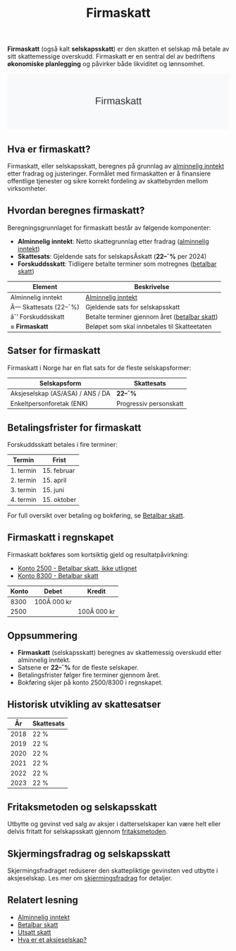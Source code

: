 ﻿---
title: "Firmaskatt"
seoTitle: "Firmaskatt"
description: '**Firmaskatt** (også kalt **selskapsskatt**) er den skatten et selskap må betale av sitt skattemessige overskudd. Firmaskatt er en sentral del av bedriftens *...'
---

**Firmaskatt** (også kalt **selskapsskatt**) er den skatten et selskap må betale av sitt skattemessige overskudd. Firmaskatt er en sentral del av bedriftens **økonomiske planlegging** og påvirker både likviditet og lønnsomhet.

![Firmaskatt](firmaskatt-image.svg)

## Hva er firmaskatt?

Firmaskatt, eller selskapsskatt, beregnes på grunnlag av [alminnelig inntekt](/blogs/regnskap/alminnelig-inntekt "Alminnelig inntekt “ Komplett guide") etter fradrag og justeringer. Formålet med firmaskatten er å finansiere offentlige tjenester og sikre korrekt fordeling av skattebyrden mellom virksomheter.

## Hvordan beregnes firmaskatt?

Beregningsgrunnlaget for firmaskatt består av følgende komponenter:

* **Alminnelig inntekt**: Netto skattegrunnlag etter fradrag ([alminnelig inntekt](/blogs/regnskap/alminnelig-inntekt "Alminnelig inntekt “ Komplett guide"))  
* **Skattesats**: Gjeldende sats for selskapsÂ­skatt (**22–¯%** per 2024)  
* **Forskuddsskatt**: Tidligere betalte terminer som motregnes ([betalbar skatt](/blogs/regnskap/betalbar-skatt "Betalbar skatt “ Komplett guide til beregning og håndtering"))  

| **Element**           | **Beskrivelse**                                                                                  |
|-----------------------|--------------------------------------------------------------------------------------------------|
| Alminnelig inntekt    | [Alminnelig inntekt](/blogs/regnskap/alminnelig-inntekt "Alminnelig inntekt “ Komplett guide")    |
| Ã— Skattesats (22–¯%)   | Gjeldende sats for selskapsskatt                                                                   |
| âˆ’ Forskuddsskatt      | Betalte terminer gjennom året ([betalbar skatt](/blogs/regnskap/betalbar-skatt "Betalbar skatt")) |
| **= Firmaskatt**      | Beløpet som skal innbetales til Skatteetaten                                                        |

## Satser for firmaskatt

Firmaskatt i Norge har en flat sats for de fleste selskapsformer:

| **Selskapsform**                   | **Skattesats** |
|------------------------------------|----------------|
| Aksjeselskap (AS/ASA) / ANS / DA   | **22–¯%**       |
| Enkeltpersonforetak (ENK)          | Progressiv personskatt                                                                              |

## Betalingsfrister for firmaskatt

Forskuddsskatt betales i fire terminer:

| **Termin**     | **Frist**      |
|---------------|----------------|
| 1. termin     | 15. februar    |
| 2. termin     | 15. april      |
| 3. termin     | 15. juni       |
| 4. termin     | 15. oktober    |

For full oversikt over betaling og bokføring, se [Betalbar skatt](/blogs/regnskap/betalbar-skatt "Betalbar skatt “ Komplett guide til beregning og håndtering").

## Firmaskatt i regnskapet

Firmaskatt bokføres som kortsiktig gjeld og resultatpåvirkning:

* [Konto 2500 - Betalbar skatt, ikke utlignet](/blogs/kontoplan/2500-betalbar-skatt-ikke-utlignet "Konto 2500 - Betalbar skatt, ikke utlignet")  
* [Konto 8300 - Betalbar skatt](/blogs/kontoplan/8300-betalbar-skatt "Konto 8300 - Betalbar skatt")  

| **Konto** | **Debet**   | **Kredit**  |
|-----------|-------------|-------------|
| 8300      | 100Â 000 kr  |             |
| 2500      |             | 100Â 000 kr  |

## Oppsummering

* **Firmaskatt** (selskapsskatt) beregnes av skattemessig overskudd etter alminnelig inntekt.  
* Satsene er **22–¯%** for de fleste selskaper.  
* Betalingsfrister følger fire terminer gjennom året.  
* Bokføring skjer på konto 2500/8300 i regnskapet.

## Historisk utvikling av skattesatser

| **År**     | **Skattesats** |
|-----------|----------------|
| 2018      | 22 %           |
| 2019      | 22 %           |
| 2020      | 22 %           |
| 2021      | 22 %           |
| 2022      | 22 %           |
| 2023      | 22 %           |

## Fritaksmetoden og selskapsskatt

Utbytte og gevinst ved salg av aksjer i datterselskaper kan være helt eller delvis fritatt for selskapsskatt gjennom [fritaksmetoden](/blogs/regnskap/hva-er-fritaksmetoden "Hva er Fritaksmetoden? Komplett guide til skattefritak for utbytte").

## Skjermingsfradrag og selskapsskatt

Skjermingsfradraget reduserer den skattepliktige gevinsten ved utbytte i aksjeselskap. Les mer om [skjermingsfradrag](/blogs/regnskap/hva-er-skjermingsfradrag "Hva er Skjermingsfradrag? Beregning og anvendelse") for detaljer.

## Relatert lesning

* [Alminnelig inntekt](/blogs/regnskap/alminnelig-inntekt "Alminnelig inntekt “ Komplett guide")  
* [Betalbar skatt](/blogs/regnskap/betalbar-skatt "Betalbar skatt “ Komplett guide til beregning og håndtering")  
* [Utsatt skatt](/blogs/regnskap/hva-er-utsatt-skatt "Hva er Utsatt Skatt? Beregning og Regnskapsføring")  
* [Hva er et aksjeselskap?](/blogs/regnskap/hva-er-et-aksjeselskap "Hva er et Aksjeselskap?")











